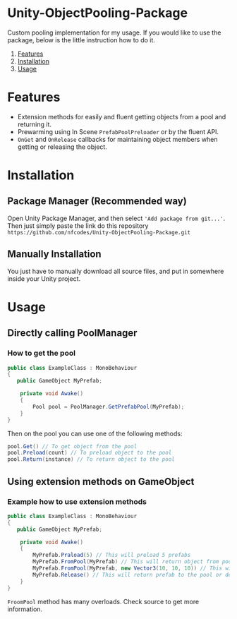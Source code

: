 # Unity-ObjectPooling-Package

Custom pooling implementation for my usage. If you would like to use the package, below is the little instruction how to do it.

1. [Features](#features)
1. [Installation](#installation)
1. [Usage](#usage)


# Features

- Extension methods for easily and fluent getting objects from a pool and returning it.
- Prewarming using In Scene `PrefabPoolPreloader` or by the fluent API.
- `OnGet` and `OnRelease` callbacks for maintaining object members when getting or releasing the object.

# Installation

## Package Manager (Recommended way)

Open Unity Package Manager, and then select ``'Add package from git...'``. Then just simply paste the link do this repository ``https://github.com/nfcodes/Unity-ObjectPooling-Package.git``

## Manually Installation

You just have to manually download all source files, and put in somewhere inside your Unity project.

# Usage

## Directly calling PoolManager

### How to get the pool
```csharp
public class ExampleClass : MonoBehaviour
{
   public GameObject MyPrefab;

    private void Awake()
    {
        Pool pool = PoolManager.GetPrefabPool(MyPrefab);
    }
}
```

Then on the pool you can use one of the following methods:

```csharp
pool.Get() // To get object from the pool
pool.Preload(count) // To preload object to the pool
pool.Return(instance) // To return object to the pool
```

## Using extension methods on GameObject

### Example how to use extension methods
```csharp
public class ExampleClass : MonoBehaviour
{
   public GameObject MyPrefab;

    private void Awake()
    {
        MyPrefab.Praload(5) // This will preload 5 prefabs
        MyPrefab.FromPool(MyPrefab) // This will return object from pool
        MyPrefab.FromPool(MyPrefab, new Vector3(10, 10, 10)) // This will return object from pool, and set it's position to (10, 10, 10). See code for more overloads.
        MyPrefab.Release() // This will return prefab to the pool or destory it when was created by GameObject.Instantiate method.
    }
}
```

`FroomPool` method has many overloads. Check source to get more information.

